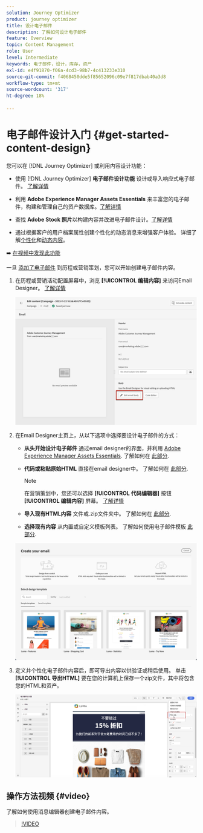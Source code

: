 ```yaml
---
solution: Journey Optimizer
product: journey optimizer
title: 设计电子邮件
description: 了解如何设计电子邮件
feature: Overview
topic: Content Management
role: User
level: Intermediate
keywords: 电子邮件，设计，库存，资产
exl-id: e4f91870-f06a-4cd3-98b7-4c413233e310
source-git-commit: f4068450dde5f85652096c09e7f817dbab40a3d8
workflow-type: tm+mt
source-wordcount: '317'
ht-degree: 18%

---
```


# 电子邮件设计入门 {#get-started-content-design}

您可以在 [!DNL Journey Optimizer] 或利用内容设计功能：

* 使用 [!DNL Journey Optimizer] **电子邮件设计功能** 设计或导入响应式电子邮件。 [了解详情](content-from-scratch.md)

* 利用 **Adobe Experience Manager Assets Essentials** 来丰富您的电子邮件，构建和管理自己的资产数据库。[了解详情](assets-essentials.md)

* 查找 **Adobe Stock 照片**&#x200B;以构建内容并改进电子邮件设计。[了解详情](stock.md)

* 通过根据客户的用户档案属性创建个性化的动态消息来增强客户体验。 详细了解[个性化](../personalization/personalize.md)和[动态内容](../personalization/get-started-dynamic-content.md)。

➡️ [在视频中发现此功能](#video)

一旦 [添加了电子邮件](create-email.md) 到历程或营销策划，您可以开始创建电子邮件内容。

1. 在历程或营销活动配置屏幕中，浏览 **[!UICONTROL 编辑内容]** 来访问Email Designer。 [了解详情](create-email.md#define-email-content)

   ![](assets/email_designer_edit_email_body.png)

1. 在Email Designer主页上，从以下选项中选择要设计电子邮件的方式：

   * **从头开始设计电子邮件** 通过email designer的界面，并利用 [Adobe Experience Manager Assets Essentials](assets-essentials.md). 了解如何在 [此部分](content-from-scratch.md).

   * **代码或粘贴原始HTML** 直接在email designer中。 了解如何在 [此部分](code-content.md).

      >[!NOTE]
      >
      >在营销策划中，您还可以选择 **[!UICONTROL 代码编辑器]** 按钮 **[!UICONTROL 编辑内容]** 屏幕。 [了解详情](create-email.md#define-email-content)


   * **导入现有HTML内容** 文件或.zip文件夹中。 了解如何在 [此部分](existing-content.md).

   * **选择现有内容** 从内置或自定义模板列表。 了解如何使用电子邮件模板 [此部分](email-templates.md).

   ![](assets/email_designer_create_options.png)

1. 定义并个性化电子邮件内容后，即可导出内容以供验证或稍后使用。 单击 **[!UICONTROL 导出HTML]** 要在您的计算机上保存一个zip文件，其中将包含您的HTML和资产。

   ![](assets/email_designer_export.png)

## 操作方法视频 {#video}

了解如何使用消息编辑器创建电子邮件内容。

>[!VIDEO](https://video.tv.adobe.com/v/334150?quality=12)